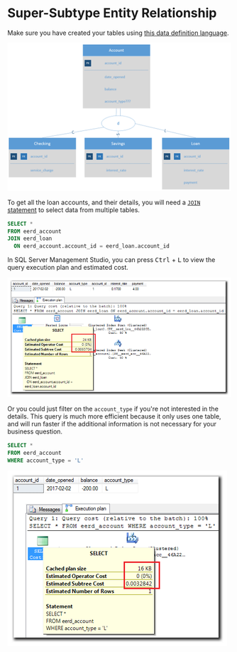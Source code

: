 # Super-Subtype Entity Relationship

Make sure you have created your tables
using [this data definition language][2].

![enhanced entity relationship diagram][3]

To get all the loan accounts, and their details, you will need
a [`JOIN` statement][1] to select data from multiple tables.

```sql
SELECT *
FROM eerd_account
JOIN eerd_loan
  ON eerd_account.account_id = eerd_loan.account_id
```

In SQL Server Management Studio, you can press <kbd>Ctrl</kbd> + <kbd>L</kbd>
to view the query execution plan and estimated cost.

![query results and execution plan for join statement][4]

Or you could just filter on the `account_type` if you're not interested in the details.
This query is much more efficient because it only uses one table,
and will run faster if the additional information is not necessary for your business question.

```sql
SELECT *
FROM eerd_account
WHERE account_type = 'L'
```

![query results and execution plan for one table with where clause][5]

[1]:http://www.w3schools.com/sql/sql_join.asp
[2]:./ddl.sql
[3]:./docs/images/eerd.png
[4]:./docs/images/join.png
[5]:./docs/images/where.png
